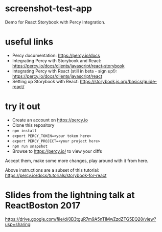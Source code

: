 # screenshot-test-app
Demo for React Storybook with Percy Integration.

# useful links
* Percy documentation: https://percy.io/docs
* Integrating Percy with Storybook and React: https://percy.io/docs/clients/javascript/react-storybook
* Integrating Percy with React (still in beta - sign up!): https://percy.io/docs/clients/javascript/react
* Setting up Storybook with React: https://storybook.js.org/basics/guide-react/

# try it out
* Create an account on https://percy.io
* Clone this repository
* `npm install`
* `export PERCY_TOKEN=<your token here>`
* `export PERCY_PROJECT=<your project here>`
* `npm run snapshot`
* Browse to https://percy.io/<your project here> to view your diffs

Accept them, make some more changes, play around with it from here.

Above instructions are a subset of this tutorial: https://percy.io/docs/tutorials/storybook-for-react

# Slides from the lightning talk at ReactBoston 2017
https://drive.google.com/file/d/0B3tguR7m9A5nTlMwZzdZTG5EQ28/view?usp=sharing
